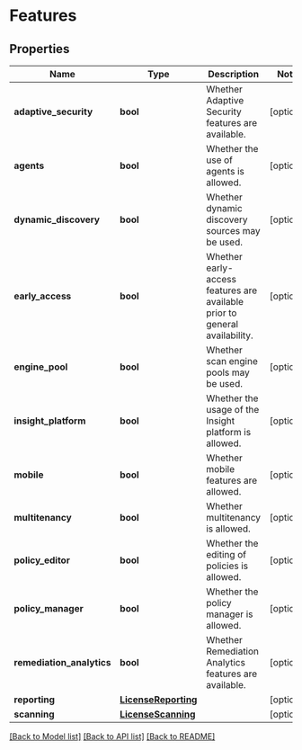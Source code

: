 # Features

## Properties
Name | Type | Description | Notes
------------ | ------------- | ------------- | -------------
**adaptive_security** | **bool** | Whether Adaptive Security features are available. | [optional] 
**agents** | **bool** | Whether the use of agents is allowed. | [optional] 
**dynamic_discovery** | **bool** | Whether dynamic discovery sources may be used. | [optional] 
**early_access** | **bool** | Whether early-access features are available prior to general availability. | [optional] 
**engine_pool** | **bool** | Whether scan engine pools may be used. | [optional] 
**insight_platform** | **bool** | Whether the usage of the Insight platform is allowed. | [optional] 
**mobile** | **bool** | Whether mobile features are allowed. | [optional] 
**multitenancy** | **bool** | Whether multitenancy is allowed. | [optional] 
**policy_editor** | **bool** | Whether the editing of policies is allowed. | [optional] 
**policy_manager** | **bool** | Whether the policy manager is allowed. | [optional] 
**remediation_analytics** | **bool** | Whether Remediation Analytics features are available. | [optional] 
**reporting** | [**LicenseReporting**](LicenseReporting.md) |  | [optional] 
**scanning** | [**LicenseScanning**](LicenseScanning.md) |  | [optional] 

[[Back to Model list]](../README.md#documentation-for-models) [[Back to API list]](../README.md#documentation-for-api-endpoints) [[Back to README]](../README.md)

